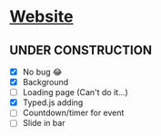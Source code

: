 # [Website](https://cdzungx.github.io)


## UNDER CONSTRUCTION
 - [x] No bug 😂
 - [x] Background
 - [ ] Loading page (Can't do it...)
 - [x] Typed.js adding
 - [ ] Countdown/timer for event
 - [ ] Slide in bar

